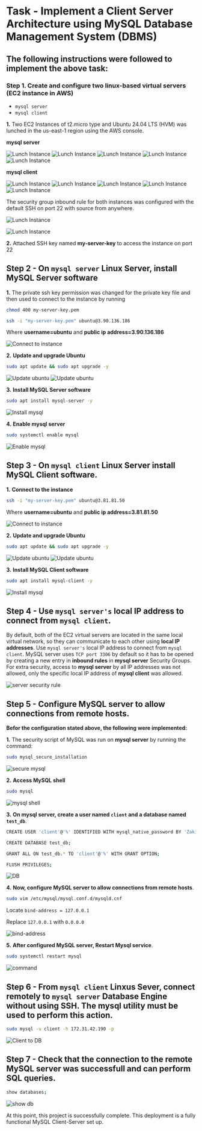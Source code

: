 # Task - Implement a Client Server Architecture using MySQL Database Management System (DBMS)

## The following instructions were followed to implement the above task:

### Step 1. Create and configure two linux-based virtual servers (EC2 instance in AWS)

- ```mysql server```
- ```mysql client```

__1.__ Two EC2 Instances of t2.micro type and Ubuntu 24.04 LTS (HVM) was lunched in the us-east-1 region using the AWS console.

__mysql server__

![Lunch Instance](./images/1.png)
![Lunch Instance](./images/2.png)
![Lunch Instance](./images/3.png)
![Lunch Instance](./images/4.png)
![Lunch Instance](./images/9.png)

__mysql client__

![Lunch Instance](./images/5.png)
![Lunch Instance](./images/6.png)
![Lunch Instance](./images/7.png)
![Lunch Instance](./images/8.png)
![Lunch Instance](./images/10.png)

The security group inbound rule for both instances was configured with the default SSH on port 22 with source from anywhere.

![Lunch Instance](./images/11.png)

![Lunch Instance](./images/12.png)

__2.__ Attached SSH key named __my-server-key__ to access the instance on port 22


## Step 2 - On ```mysql server``` Linux Server, install MySQL Server software

__1.__ The private ssh key permission was changed for the private key file and then used to connect to the instance by running

```bash
chmod 400 my-server-key.pem
```
```bash
ssh -i "my-server-key.pem" ubuntu@3.90.136.186
```
Where __username=ubuntu__ and __public ip address=3.90.136.186__

![Connect to instance](./images/13.png)

__2.__ __Update and upgrade Ubuntu__

```bash
sudo apt update && sudo apt upgrade -y
```
![Update ubuntu](./images/14.png)
![Update ubuntu](./images/14-1.png)

__3.__ __Install MySQL Server software__

```bash
sudo apt install mysql-server -y
```
![Install mysql](./images/15.png)

__4.__ __Enable mysql server__

```bash
sudo systemctl enable mysql
```
![Enable mysql](./images/16.png)


## Step 3 - On ```mysql client``` Linux Server install MySQL Client software.

__1.__ __Connect to the instance__

```bash
ssh -i "my-server-key.pem" ubuntu@3.81.81.50
```
Where __username=ubuntu__ and __public ip address=3.81.81.50__

![Connect to instance](./images/17.png)

__2.__ __Update and upgrade Ubuntu__

```bash
sudo apt update && sudo apt upgrade -y
```
![Update ubuntu](./images/18.png)
![Update ubuntu](./images/18-1.png)

__3.__ __Install MySQL Client software__

```bash
sudo apt install mysql-client -y
```
![Install mysql](./images/19.png)


## Step 4 - Use ```mysql server's``` local IP address to connect from ```mysql client```.

By default, both of the EC2 virtual servers are located in the same local virtual network, so they can communicate to each other using __local IP addresses__. Use ```mysql server's``` local IP address to connect from ```mysql client```. MySQL server uses ```TCP port 3306``` by default so it has to be opened by creating a new entry in __inbound rules__ in __mysql server__ Security Groups.
For extra security, access to __mysql server__ by all IP addresses was not allowed, only the specific local IP address of __mysql client__ was allowed.

![server security rule](./images/20.png)


## Step 5 - Configure MySQL server to allow connections from remote hosts.

__Befor the configuration stated above, the following were implemented:__

__1.__ The security script of MySQL was run on __mysql server__ by running the command:

```bash
sudo mysql_secure_installation
```
![secure mysql](./images/21.png)

__2.__ __Access MySQL shell__

```bash
sudo mysql
```
![mysql shell](./images/22.png)

__3.__ __On mysql server, create a user named ```client``` and a database named ```test_db```__.

```bash
CREATE USER 'client'@'%' IDENTIFIED WITH mysql_native_password BY 'ZakirCmt$';

CREATE DATABASE test_db;

GRANT ALL ON test_db.* TO 'client'@'%' WITH GRANT OPTION;

FLUSH PRIVILEGES;
```

![DB](./images/23.png)

__4.__ __Now, configure MySQL server to allow connections from remote hosts__.

```bash
sudo vim /etc/mysql/mysql.conf.d/mysqld.cnf
```
Locate ```bind-address = 127.0.0.1```

Replace ```127.0.0.1``` with ```0.0.0.0```


![bind-address](./images/24.png)

__5.__ __After configured MySQL server, Restart Mysql service__.

```bash
sudo systemctl restart mysql
```
![command](./images/25.png)


## Step 6 - From ```mysql client``` Linxus Sever, connect remotely to ```mysql server``` Database Engine without using SSH. The mysql utility must be used to perform this action.

```bash
sudo mysql -u client -h 172.31.42.190 -p
```
![Client to DB](./images/26.png)


## Step 7 - Check that the connection to the remote MySQL server was successfull and can perform SQL queries.

```bash
show databases;
```
![show db](./images/27.png)




At this point, this project is successfully complete.
This deployment is a fully functional MySQL Client-Server set up.



